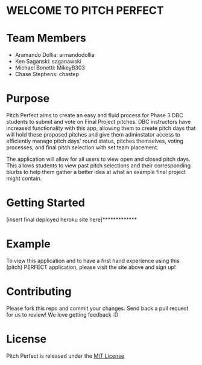 # WELCOME TO PITCH PERFECT

# Team Members
- Aramando Dollia: armandodollia
- Ken Saganski: saganawski
- Michael Bonetti: MikeyB303
- Chase Stephens: chastep

# Purpose
Pitch Perfect aims to create an easy and fluid process for Phase 3 DBC students to submit and vote on Final Project pitches. DBC instructors have increased functionality with this app, allowing them to create pitch days that will hold these proposed pitches and give them adminstator access to efficiently manage pitch days' round status, pitches themselves, voting processes, and final pitch selection with set team placement.

The application will allow for all users to view open and closed pitch days. This allows students to view past pitch selections and their corresponding blurbs to help them gather a better idea at what an example final project might contain.

# Getting Started
[insert final deployed heroku site here]*************

# Example
To view this application and to have a first hand experience using this (pitch) PERFECT application, please visit the site above and sign up!

# Contributing
Please fork this repo and commit your changes. Send back a pull request for us to review! We love getting feedback :D

# License
Pitch Perfect is released under the [MIT License](https://opensource.org/licenses/MIT)
